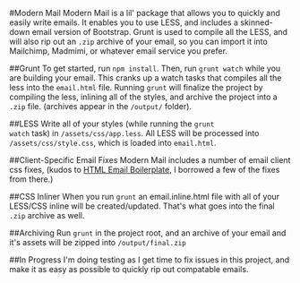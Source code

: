 #Modern Mail
Modern Mail is a lil' package that allows you to quickly and easily write emails. It enables you to use LESS, and includes a skinned-down email version of Bootstrap. Grunt is used to compile all the LESS, and will also rip out an <code>.zip</code> archive of your email, so you can import it into Mailchimp, Madmimi, or whatever email service you prefer.

##Grunt
To get started, run <code>npm install</code>. Then, run <code>grunt watch</code> while you are building your email. This cranks up a watch tasks that compiles all the less into the <code>email.html</code> file. Running <code>grunt</code> will finalize the project by compiling the less, inlining all of the styles, and archive the project into a <code>.zip</code> file. (archives appear in the <code>/output/</code> folder).

##LESS
Write all of your styles (while running the <code>grunt watch</code> task) in <code>/assets/css/app.less</code>. All LESS will be processed into <code>/assets/css/style.css</code>, which is loaded into <code>email.html</code>.

##Client-Specific Email Fixes
Modern Mail includes a number of email client css fixes, (kudos to [HTML Email Boilerplate](http://htmlemailboilerplate.com/), I borrowed a few of the fixes from there.)

##CSS Inliner
When you run <code>grunt</code> an email.inline.html file with all of your LESS/CSS inline will be created/updated. That's what goes into the final <code>.zip</code> archive as well.

##Archiving
Run <code>grunt</code> in the project root, and an archive of your email and it's assets will be zipped into <code>/output/final.zip</code>

##In Progress
I'm doing testing as I get time to fix issues in this project, and make it as easy as possible to quickly rip out compatable emails.
